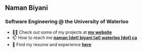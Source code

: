 <h2 align="left">Naman Biyani</h2>
<h3 align="left">Software Engineering @ the University of Waterloo</h3>

- 👨‍💻 Check out some of my projects at [**my website**](https://www.namanbiyani.com)
- 📫 How to reach me [**naman [dot] biyani [at] waterloo [dot] ca**](mailto:nbiyani@uwaterloo.ca)
- 📄 Find my resume and experience [**here**](https://www.namanbiyani.com/assets/NamanBiyani_1B.pdf)

<p align="left">
</p>
